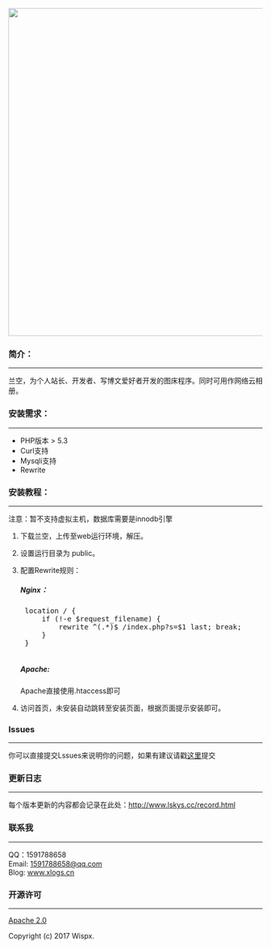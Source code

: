 <p align="center"><a href="https://www.lskys.cc" target="_blank"><img width="650"src="http://cdn.xlogs.cn/lskys.jpg"></a></p>

### 简介：
***
兰空，为个人站长、开发者、写博文爱好者开发的图床程序。同时可用作网络云相册。

### 安装需求：
***

* PHP版本 &gt; 5.3
* Curl支持
* Mysqli支持
* Rewrite

### 安装教程：
***
注意：暂不支持虚拟主机，数据库需要是innodb引擎


1. 下载兰空，上传至web运行环境，解压。
2. 设置运行目录为 public。
3. 配置Rewrite规则：
    ##### Nginx：
    <pre>
    location / {
        if (!-e $request_filename) {
        	rewrite ^(.*)$ /index.php?s=$1 last; break;
    	}
    }
    </pre>

    ##### Apache:
    Apache直接使用.htaccess即可

4. 访问首页，未安装自动跳转至安装页面，根据页面提示安装即可。

### Issues
***
你可以直接提交Lssues来说明你的问题，如果有建议请戳<a target="_block" href="http://www.lskys.cc/feedback.html">这里</a>提交

### 更新日志
***
每个版本更新的内容都会记录在此处：<a href="https://www.lskys.cc/record.html">http://www.lskys.cc/record.html </a>

### 联系我
***
QQ：1591788658<br>
Email: 1591788658@qq.com<br>
Blog: <a target="_block" href="http://www.xlogs.cn">www.xlogs.cn</a>

### 开源许可
***
<a target="_block" href="https://opensource.org/licenses/Apache-2.0">Apache 2.0</a>

Copyright (c) 2017 Wispx.
